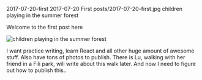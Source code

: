2017-07-20-first
2017-07-20
First
posts/2017-07-20-first.jpg
children playing in the summer forest

Welcome to the first post here

![children playing in the summer forest](posts/2017-07-20-first.jpg)

I want practice writing, learn React and all other huge amount of awesome stuff. Also have tons of
photos to publish. There is Lu, walking with her friend in a Fili park, will write
about this walk later. And now I need to figure out how to publish this..